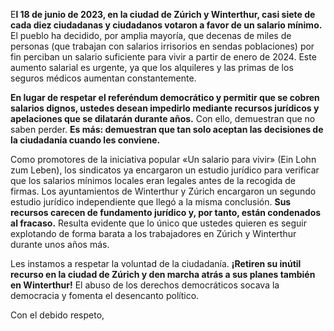 E**l 18 de junio de 2023, en la ciudad de Zúrich y Winterthur, casi siete de cada diez ciudadanas y ciudadanos votaron a favor de un salario mínimo.** El pueblo ha decidido, por amplia mayoría, que decenas de miles de personas (que trabajan con salarios irrisorios en sendas poblaciones) por fin perciban un salario suficiente para vivir a partir de enero de 2024. Este aumento salarial es urgente, ya que los alquileres y las primas de los seguros médicos aumentan constantemente.

**En lugar de respetar el referéndum democrático y permitir que se cobren salarios dignos, ustedes desean impedirlo mediante recursos jurídicos y apelaciones que se dilatarán durante años.** Con ello, demuestran que no saben perder. **Es más: demuestran que tan solo aceptan las decisiones de la ciudadanía cuando les conviene.**

Como promotores de la iniciativa popular «Un salario para vivir» (Ein Lohn zum Leben), los sindicatos ya encargaron un estudio jurídico para verificar que los salarios mínimos locales eran legales antes de la recogida de firmas. Los ayuntamientos de Winterthur y Zúrich encargaron un segundo estudio jurídico independiente que llegó a la misma conclusión. **Sus recursos carecen de fundamento jurídico y, por tanto, están condenados al fracaso.** Resulta evidente que lo único que ustedes quieren es seguir explotando de forma barata a los trabajadores en Zúrich y Winterthur durante unos años más.

Les instamos a respetar la voluntad de la ciudadanía. **¡Retiren su inútil recurso en la ciudad de Zúrich y den marcha atrás a sus planes también en Winterthur!** El abuso de los derechos democráticos socava la democracia y fomenta el desencanto político.

Con el debido respeto,
